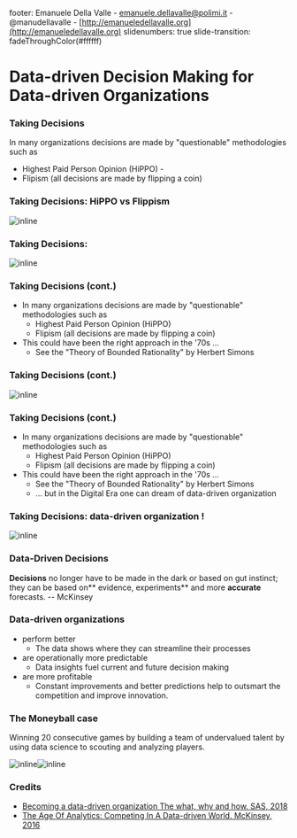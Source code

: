 footer:  Emanuele Della Valle - emanuele.dellavalle@polimi.it - @manudellavalle - [http://emanueledellavalle.org](http://emanueledellavalle.org)
slidenumbers: true
slide-transition: fadeThroughColor(#ffffff)


# Data-driven Decision Making for Data-driven Organizations 

### Taking Decisions 
In many organizations decisions are made by "questionable" methodologies such as 
- Highest Paid Person Opinion (HiPPO) - 
- Flipism (all decisions are made by flipping a coin) 

### Taking Decisions: HiPPO vs Flippism
![inline](./attachments/01a_Data-driven-decisions-006.jpg)

### Taking Decisions:  
![inline](./attachments/01a_Data-driven-decisions-010.png)

### Taking Decisions (cont.) 
- In many organizations decisions are made by "questionable" methodologies such as 
	- Highest Paid Person Opinion (HiPPO) 
	- Flipism (all decisions are made by flipping a coin) 
- This could have been the right approach in the '70s ... 
	- See the "Theory of Bounded Rationality" by Herbert Simons 

### Taking Decisions (cont.) 

![inline](./attachments/01a_Data-driven-decisions-016.png)

### Taking Decisions (cont.) 
- In many organizations decisions are made by "questionable" methodologies such as 
	- Highest Paid Person Opinion (HiPPO) 
	- Flipism (all decisions are made by flipping a coin) 
- This could have been the right approach in the '70s ... 
	- See the "Theory of Bounded Rationality" by Herbert Simons 
	- ... but in the Digital Era one can dream of data-driven organization 

### Taking Decisions: data-driven organization !
![inline](./attachments/01a_Data-driven-decisions-022.png)

### Data-Driven Decisions 
**Decisions** no longer have to be made in the dark or based on gut instinct; they can be based on** evidence, experiments** and more **accurate** forecasts. 
																										-- McKinsey 
### Data-driven organizations 
- perform better 
	-  The data shows where they can streamline their processes 
-  are operationally more predictable 
	-  Data insights fuel current and future decision making 
-  are more profitable 
	-  Constant improvements and better predictions help to outsmart the competition and improve innovation. 

### The Moneyball case 
Winning 20 consecutive games by building a team of undervalued talent by using data science to scouting and analyzing players. 

![inline](./attachments/01a_Data-driven-decisions-030.jpg)![inline](https://www.youtube.com/watch?v=KWPhV6PUr9o&t=85s )

### Credits 
- [Becoming a data-driven organization The what, why and how. SAS, 2018 ](https://www.sas.com/en_us/whitepapers/becoming-data-driven-organiza?on-109150.html)
- [The Age Of Analytics: Competing In A Data-driven World. McKinsey, 2016](http://www.mckinsey.com/business-func?ons/mckinsey-analy?cs/our-insights/the-age-of-analy?cs-compe?ng-in-a-data-driven-world )